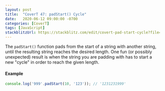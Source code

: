 ```yaml
---
layout: post
title:  "CoverT 47: padStart() Cycle"
date:   2020-06-12 09:00:00 -0700
categories: [CoverT]
tags: [JavaScript]
stackblitzUrl: https://stackblitz.com/edit/covert-pad-start-cycle?file=index.js
---
```


The `padStart()` function pads from the start of a string with another string, until the resulting string reaches the desired length. One fun (or possibly unexpected) result is when the string you are padding with has to start a new "cycle" in order to reach the given length.

#### Example

```javascript
console.log('999'.padStart(10, '123')); // '1231231999'
```